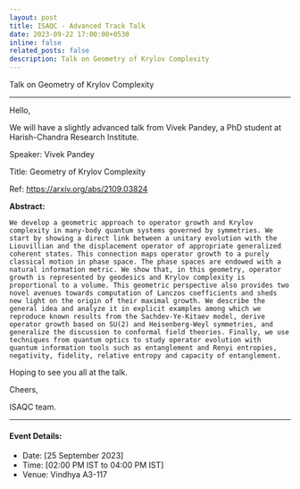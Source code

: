 ```yaml
---
layout: post
title: ISAQC - Advanced Track Talk
date: 2023-09-22 17:00:00+0530
inline: false
related_posts: false
description: Talk on Geometry of Krylov Complexity
---
```

Talk on Geometry of Krylov Complexity

***


Hello, 

We will have a slightly advanced talk from 
Vivek Pandey, a PhD student at Harish-Chandra Research Institute.

Speaker:  Vivek Pandey 

Title: Geometry of Krylov Complexity

Ref: https://arxiv.org/abs/2109.03824

**Abstract:**

    We develop a geometric approach to operator growth and Krylov complexity in many-body quantum systems governed by symmetries. We start by showing a direct link between a unitary evolution with the Liouvillian and the displacement operator of appropriate generalized coherent states. This connection maps operator growth to a purely classical motion in phase space. The phase spaces are endowed with a natural information metric. We show that, in this geometry, operator growth is represented by geodesics and Krylov complexity is proportional to a volume. This geometric perspective also provides two novel avenues towards computation of Lanczos coefficients and sheds new light on the origin of their maximal growth. We describe the general idea and analyze it in explicit examples among which we reproduce known results from the Sachdev-Ye-Kitaev model, derive operator growth based on SU(2) and Heisenberg-Weyl symmetries, and generalize the discussion to conformal field theories. Finally, we use techniques from quantum optics to study operator evolution with quantum information tools such as entanglement and Renyi entropies, negativity, fidelity, relative entropy and capacity of entanglement.

Hoping to see you all at the talk.

Cheers,

ISAQC team. 


***

#### Event Details:

<ul>
    <li> Date: [25 September 2023]</li>
    <li> Time: [02:00 PM IST to 04:00 PM IST] </li>
    <li> Venue: Vindhya A3-117 </li>
</ul>


